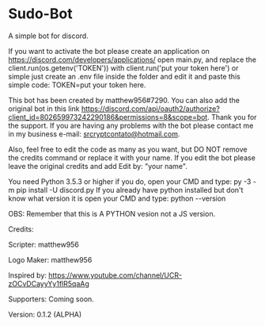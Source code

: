 # Sudo-Bot
A simple bot for discord. 

If you want to activate the bot please create an application on https://discord.com/developers/applications/ open main.py, and replace the client.run(os.getenv('TOKEN')) with client.run('put your token here') or simple just create an .env file inside the folder and edit it and paste this simple code: TOKEN=put your token here.

This bot has been created by matthew956#7290. You can also add the original bot in this link https://discord.com/api/oauth2/authorize?client_id=802659973242290186&permissions=8&scope=bot. Thank you for the support. If you are having any problems with the bot please contact me in my business e-mail: srcryptcontato@hotmail.com.

Also, feel free to edit the code as many as you want, but DO NOT remove the credits command or replace it with your name. If you edit the bot please leave the original credits and add Edit by: "your name".

You need Python 3.5.3 or higher if you do, open your CMD and type: py -3 -m pip install -U discord.py
If you already have python installed but don't know what version it is open your CMD and type: python --version

OBS: Remember that this is A PYTHON vesion not a JS version.

Credits:

Scripter: matthew956

Logo Maker: matthew956

Inspired by: https://www.youtube.com/channel/UCR-zOCvDCayyYy1flR5qaAg

Supporters: Coming soon.


Version: 0.1.2 (ALPHA)
